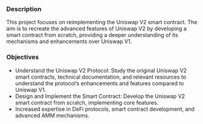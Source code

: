 ### Description

This project focuses on reimplementing the Uniswap V2 smart contract. The aim is to recreate the advanced features of Uniswap V2 by developing a smart contract from scratch, providing a deeper understanding of its mechanisms and enhancements over Uniswap V1.

### Objectives

* Understand the Uniswap V2 Protocol: Study the original Uniswap V2 smart contracts, technical documentation, and relevant resources to understand the protocol’s enhancements and features compared to Uniswap V1.
* Design and Implement the Smart Contract: Develop the Uniswap V2 smart contract from scratch, implementing core features.
* Increased expertise in DeFi protocols, smart contract development, and advanced AMM mechanisms.

